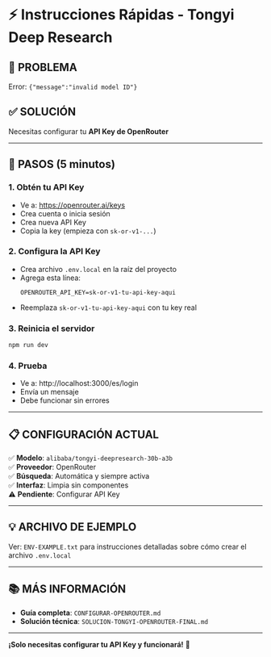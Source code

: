 # ⚡ Instrucciones Rápidas - Tongyi Deep Research

## 🎯 **PROBLEMA**
Error: `{"message":"invalid model ID"}`

## ✅ **SOLUCIÓN**
Necesitas configurar tu **API Key de OpenRouter**

---

## 🚀 **PASOS (5 minutos)**

### **1. Obtén tu API Key**
- Ve a: https://openrouter.ai/keys
- Crea cuenta o inicia sesión
- Crea nueva API Key
- Copia la key (empieza con `sk-or-v1-...`)

### **2. Configura la API Key**
- Crea archivo `.env.local` en la raíz del proyecto
- Agrega esta línea:
  ```
  OPENROUTER_API_KEY=sk-or-v1-tu-api-key-aqui
  ```
- Reemplaza `sk-or-v1-tu-api-key-aqui` con tu key real

### **3. Reinicia el servidor**
```bash
npm run dev
```

### **4. Prueba**
- Ve a: http://localhost:3000/es/login
- Envía un mensaje
- Debe funcionar sin errores

---

## 📋 **CONFIGURACIÓN ACTUAL**

✅ **Modelo**: `alibaba/tongyi-deepresearch-30b-a3b`  
✅ **Proveedor**: OpenRouter  
✅ **Búsqueda**: Automática y siempre activa  
✅ **Interfaz**: Limpia sin componentes  
⚠️ **Pendiente**: Configurar API Key

---

## 💡 **ARCHIVO DE EJEMPLO**

Ver: `ENV-EXAMPLE.txt` para instrucciones detalladas sobre cómo crear el archivo `.env.local`

---

## 📚 **MÁS INFORMACIÓN**

- **Guía completa**: `CONFIGURAR-OPENROUTER.md`
- **Solución técnica**: `SOLUCION-TONGYI-OPENROUTER-FINAL.md`

---

**¡Solo necesitas configurar tu API Key y funcionará!** 🎉
